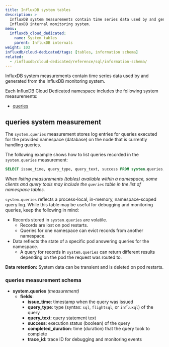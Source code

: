 ```yaml
---
title: InfluxDB system tables
description: >
  InfluxDB system measurements contain time series data used by and generated from the
  InfluxDB internal monitoring system.
menu:
  influxdb_cloud_dedicated:
    name: System tables
    parent: InfluxDB internals
weight: 103
influxdb/cloud-dedicated/tags: [tables, information schema]
related:
  - /influxdb/cloud-dedicated/reference/sql/information-schema/
---
```


InfluxDB system measurements contain time series data used by and generated from the
InfluxDB monitoring system.

Each InfluxDB Cloud Dedicated namespace includes the following system measurements:

- [queries](#_queries-system-measurement)

## queries system measurement

The `system.queries` measurement stores log entries for queries executed for the provided namespace (database) on the node that is currently handling queries.

The following example shows how to list queries recorded in the `system.queries` measurement:

```sql
SELECT issue_time, query_type, query_text, success FROM system.queries;
```

_When listing measurements (tables) available within a namespace, some clients and query tools may include the `queries` table in the list of namespace tables._

`system.queries` reflects a process-local, in-memory, namespace-scoped query log.
While this table may be useful for debugging and monitoring queries, keep the following in mind:

- Records stored in `system.queries` are volatile.
  - Records are lost on pod restarts.
  - Queries for one namespace can evict records from another namespace.
- Data reflects the state of a specific pod answering queries for the namespace.
  - A query for records in `system.queries` can return different results depending on the pod the request was routed to.

**Data retention:** System data can be transient and is deleted on pod restarts.

### queries measurement schema

- **system.queries** _(measurement)_
  - **fields**:
      - **issue_time**: timestamp when the query was issued
      - **query_type**: type (syntax: `sql`, `flightsql`, or `influxql`) of the query
      - **query_text**: query statement text
      - **success**: execution status (boolean) of the query
      - **completed_duration**: time (duration) that the query took to complete
      - **trace_id**: trace ID for debugging and monitoring events
